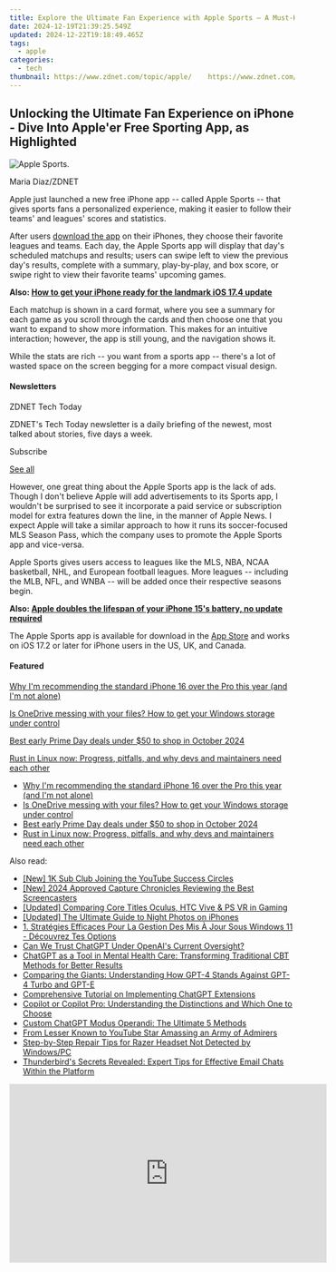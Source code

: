 ```yaml
---
title: Explore the Ultimate Fan Experience with Apple Sports – A Must-Have, No Cost iPhone Application
date: 2024-12-19T21:39:25.549Z
updated: 2024-12-22T19:18:49.465Z
tags:
  - apple
categories:
  - tech
thumbnail: https://www.zdnet.com/topic/apple/    https://www.zdnet.com/a/img/resize/84257bacfae873b90639996f40de94d0c86198d3/2024/02/21/cb8675ea-92f8-418e-95a6-d50dbe96ae41/apple-sports.jpg?width=170&height=96&fit=crop&auto=webp
---
```


## Unlocking the Ultimate Fan Experience on iPhone - Dive Into Apple'er Free Sporting App, as Highlighted

![Apple Sports.](https://www.zdnet.com/a/img/resize/1b2907d592e630cff64ce536c02bf104f2167cee/2024/02/21/cb8675ea-92f8-418e-95a6-d50dbe96ae41/apple-sports.jpg?auto=webp&width=1280)

Maria Diaz/ZDNET

Apple just launched a new free iPhone app -- called Apple Sports -- that gives sports fans a personalized experience, making it easier to follow their teams' and leagues' scores and statistics. 

After users [download the app](https://apps.apple.com/us/app/apple-sports/id6446788829) on their iPhones, they choose their favorite leagues and teams. Each day, the Apple Sports app will display that day's scheduled matchups and results; users can swipe left to view the previous day's results, complete with a summary, play-by-play, and box score, or swipe right to view their favorite teams' upcoming games. 

**Also: [How to get your iPhone ready for the landmark iOS 17.4 update](https://www.zdnet.com/article/how-to-get-your-iphone-ready-for-the-landmark-ios-17-4-update/)**

Each matchup is shown in a card format, where you see a summary for each game as you scroll through the cards and then choose one that you want to expand to show more information. This makes for an intuitive interaction; however, the app is still young, and the navigation shows it. 

While the stats are rich -- you want from a sports app -- there's a lot of wasted space on the screen begging for a more compact visual design.

#### Newsletters

ZDNET Tech Today

ZDNET's Tech Today newsletter is a daily briefing of the newest, most talked about stories, five days a week.

 Subscribe

[See all](https://www.zdnet.com/newsletters/)

However, one great thing about the Apple Sports app is the lack of ads. Though I don't believe Apple will add advertisements to its Sports app, I wouldn't be surprised to see it incorporate a paid service or subscription model for extra features down the line, in the manner of Apple News. I expect Apple will take a similar approach to how it runs its soccer-focused MLS Season Pass, which the company uses to promote the Apple Sports app and vice-versa. 

 Apple Sports gives users access to leagues like the MLS, NBA, NCAA basketball, NHL, and European football leagues. More leagues -- including the MLB, NFL, and WNBA -- will be added once their respective seasons begin. 

**Also: [Apple doubles the lifespan of your iPhone 15's battery, no update required](https://www.zdnet.com/article/apple-doubles-the-lifespan-of-your-iphone-15s-battery-no-update-required/)**

The Apple Sports app is available for download in the [App Store](https://apps.apple.com/us/app/apple-sports/id6446788829) and works on iOS 17.2 or later for iPhone users in the US, UK, and Canada. 

#### Featured

[Why I'm recommending the standard iPhone 16 over the Pro this year (and I'm not alone)](https://www.zdnet.com/article/why-im-recommending-the-standard-iphone-16-over-the-pro-this-year-and-im-not-alone/ "Why I'm recommending the standard iPhone 16 over the Pro this year (and I'm not alone)")

[Is OneDrive messing with your files? How to get your Windows storage under control](https://www.zdnet.com/article/is-onedrive-messing-with-your-files-how-to-get-your-windows-storage-under-control/ "Is OneDrive messing with your files? How to get your Windows storage under control")

[Best early Prime Day deals under $50 to shop in October 2024](https://www.zdnet.com/article/best-early-prime-day-deals-under-50/ "Best early Prime Day deals under $50 to shop in October 2024")

[Rust in Linux now: Progress, pitfalls, and why devs and maintainers need each other](https://www.zdnet.com/article/rust-in-linux-now-progress-pitfalls-and-why-devs-and-maintainers-need-each-other/ "Rust in Linux now: Progress, pitfalls, and why devs and maintainers need each other")

* [Why I'm recommending the standard iPhone 16 over the Pro this year (and I'm not alone)](https://www.zdnet.com/article/why-im-recommending-the-standard-iphone-16-over-the-pro-this-year-and-im-not-alone/ "Why I'm recommending the standard iPhone 16 over the Pro this year (and I'm not alone)")
* [Is OneDrive messing with your files? How to get your Windows storage under control](https://www.zdnet.com/article/is-onedrive-messing-with-your-files-how-to-get-your-windows-storage-under-control/ "Is OneDrive messing with your files? How to get your Windows storage under control")
* [Best early Prime Day deals under $50 to shop in October 2024](https://www.zdnet.com/article/best-early-prime-day-deals-under-50/ "Best early Prime Day deals under $50 to shop in October 2024")
* [Rust in Linux now: Progress, pitfalls, and why devs and maintainers need each other](https://www.zdnet.com/article/rust-in-linux-now-progress-pitfalls-and-why-devs-and-maintainers-need-each-other/ "Rust in Linux now: Progress, pitfalls, and why devs and maintainers need each other")

<ins class="adsbygoogle"
     style="display:block"
     data-ad-format="autorelaxed"
     data-ad-client="ca-pub-7571918770474297"
     data-ad-slot="1223367746"></ins>

<ins class="adsbygoogle"
     style="display:block"
     data-ad-client="ca-pub-7571918770474297"
     data-ad-slot="8358498916"
     data-ad-format="auto"
     data-full-width-responsive="true"></ins>

<span class="atpl-alsoreadstyle">Also read:</span>
<div><ul>
<li><a href="https://youtube-lab.techidaily.com/k-sub-club-joining-the-youtube-success-circles/"><u>[New] 1K Sub Club Joining the YouTube Success Circles</u></a></li>
<li><a href="https://screen-mirroring-recording.techidaily.com/new-2024-approved-capture-chronicles-reviewing-the-best-screencasters/"><u>[New] 2024 Approved Capture Chronicles Reviewing the Best Screencasters</u></a></li>
<li><a href="https://extra-resources.techidaily.com/updated-comparing-core-titles-oculus-htc-vive-and-ps-vr-in-gaming/"><u>[Updated] Comparing Core Titles Oculus, HTC Vive & PS VR in Gaming</u></a></li>
<li><a href="https://fox-info.techidaily.com/updated-the-ultimate-guide-to-night-photos-on-iphones/"><u>[Updated] The Ultimate Guide to Night Photos on iPhones</u></a></li>
<li><a href="https://discover-exceptional.techidaily.com/1-strategies-efficaces-pour-la-gestion-des-mis-a-jour-sous-windows-11-decouvrez-tes-options/"><u>1. Stratégies Efficaces Pour La Gestion Des Mis À Jour Sous Windows 11 - Découvrez Tes Options</u></a></li>
<li><a href="https://tech-haven.techidaily.com/can-we-trust-chatgpt-under-openais-current-oversight/"><u>Can We Trust ChatGPT Under OpenAI's Current Oversight?</u></a></li>
<li><a href="https://tech-haven.techidaily.com/chatgpt-as-a-tool-in-mental-health-care-transforming-traditional-cbt-methods-for-better-results/"><u>ChatGPT as a Tool in Mental Health Care: Transforming Traditional CBT Methods for Better Results</u></a></li>
<li><a href="https://tech-haven.techidaily.com/comparing-the-giants-understanding-how-gpt-4-stands-against-gpt-4-turbo-and-gpt-e/"><u>Comparing the Giants: Understanding How GPT-4 Stands Against GPT-4 Turbo and GPT-E</u></a></li>
<li><a href="https://tech-haven.techidaily.com/comprehensive-tutorial-on-implementing-chatgpt-extensions/"><u>Comprehensive Tutorial on Implementing ChatGPT Extensions</u></a></li>
<li><a href="https://tech-haven.techidaily.com/copilot-or-copilot-pro-understanding-the-distinctions-and-which-one-to-choose/"><u>Copilot or Copilot Pro: Understanding the Distinctions and Which One to Choose</u></a></li>
<li><a href="https://tech-haven.techidaily.com/custom-chatgpt-modus-operandi-the-ultimate-5-methods/"><u>Custom ChatGPT Modus Operandi: The Ultimate 5 Methods</u></a></li>
<li><a href="https://extra-information.techidaily.com/from-lesser-known-to-youtube-star-amassing-an-army-of-admirers/"><u>From Lesser Known to YouTube Star Amassing an Army of Admirers</u></a></li>
<li><a href="https://sound-issues.techidaily.com/step-by-step-repair-tips-for-razer-headset-not-detected-by-windowspc/"><u>Step-by-Step Repair Tips for Razer Headset Not Detected by Windows/PC</u></a></li>
<li><a href="https://technical-tips.techidaily.com/thunderbirds-secrets-revealed-expert-tips-for-effective-email-chats-within-the-platform/"><u>Thunderbird's Secrets Revealed: Expert Tips for Effective Email Chats Within the Platform</u></a></li>
</ul></div>

<!-- affiliate ads begin -->
<iframe width="560" height="315" src="https://www.youtube.com/embed/xtylXDY9YfA?si=VonzSiDFGCpJm2uC" title="YouTube video player" frameborder="0" allow="accelerometer; autoplay; clipboard-write; encrypted-media; gyroscope; picture-in-picture; web-share" referrerpolicy="strict-origin-when-cross-origin" allowfullscreen></iframe>
<!-- affiliate ads end -->


